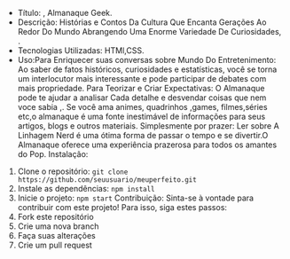 
 * Título: , Almanaque Geek.
 * Descrição: Histórias e Contos Da Cultura Que Encanta Gerações Ao Redor Do Mundo 
Abrangendo Uma Enorme Variedade De Curiosidades, .
 * Tecnologias Utilizadas: HTMl,CSS.
 * Uso:Para Enriquecer suas conversas sobre Mundo Do Entretenimento: Ao saber de fatos históricos, curiosidades e estatísticas, você se torna um interlocutor mais interessante e pode participar de debates com mais propriedade.
Para Teorizar e Criar Expectativas: O Almanaque pode te ajudar a analisar Cada detalhe e desvendar coisas que nem voce sabia ,.
Se você ama  animes, quadrinhos ,games, filmes,séries etc,o almanaque é uma fonte inestimável de informações para seus artigos, blogs e outros materiais.
Simplesmente por prazer: Ler sobre A Linhagem  Nerd  é uma ótima forma de passar o tempo e se divertir.O Almanaque oferece uma experiência prazerosa para todos os amantes do Pop.
Instalação:
1. Clone o repositório: `git clone https://github.com/seuusuario/meuperfeito.git`
2. Instale as dependências: `npm install`
3. Inicie o projeto: `npm start`
Contribuição:
Sinta-se à vontade para contribuir com este projeto! Para isso, siga estes passos:
1. Fork este repositório
2. Crie uma nova branch
3. Faça suas alterações
4. Crie um pull request
